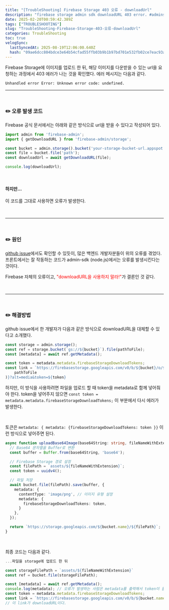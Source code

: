 ```yaml
---
title: "[TroubleShooting] Firebase Storage 403 오류 - downloadUrl"
description: "firebase storage admin sdk downloadURL 403 error. #adminsdk, #nodejs, #downloadURL, #storage 403, #download token"
date: 2025-02-20T00:59:42.389Z
tags: ["TROUBLESHOOTING"]
slug: "TroubleShooting-Firebase-Storage-403-오류-downloadUrl"
categories: TroubleShooting
toc: true
velogSync:
  lastSyncedAt: 2025-08-19T12:06:00.640Z
  hash: "09ae6dcc804bdce3e64b54cfad55ffb03b9b1b97bd701e532fb02ce7eac93a33"
---
```


Firebase Storage에 이미지를 업로드 한 뒤, 해당 이미지를 다운받을 수 있는 url을 요청하는 과정에서 403 에러가 나는 것을 확인했다.
에러 메시지는 다음과 같다.
```
Unhandled error Error: Unknown error code: undefined.
```


---

<br>

### ✏️ 오류 발생 코드
Firebase 공식 문서에서는 아래와 같은 방식으로 url을 받을 수 있다고 작성되어 있다.
```typescript
import admin from 'firebase-admin';
import { getDownloadURL } from 'firebase-admin/storage';

const bucket = admin.storage().bucket('your-storage-bucket-url.appspot.com');
const file = bucket.file('path');
const downloadUrl = await getDownloadURL(file);

console.log(downloadUrl);
```

<br>

#### 하지만...
이 코드를 그대로 사용하면 오류가 발생한다.

<br>

---

<br>

### ✏️ 원인
<a href = "https://github.com/firebase/firebase-admin-node/issues/1352">github issue</a>에서도 확인할 수 있듯이, 많은 백엔드 개발자분들이 위의 오류를 겪었다. 
프론트에서는 잘 작동하는 코드가 admin-sdk (node.js)에서는 오류를 발생시킨다는 것이다.

Firebase 자체의 오류이고, <span style ="color:red">"downloadURL을 사용하지 말라!"</span>가 결론인 것 같다.

<br>

---

<br>

### ✏️ 해결방법

github issue에서 한 개발자가 다음과 같은 방식으로 downloadURL을 대체할 수 있다고 소개했다.

```ts
const storage = admin.storage();
const ref = storage.bucket(`gs://${bucket}`).file(pathToFile);
const [metadata] = await ref.getMetadata();

const token = metadata.metadata.firebaseStorageDownloadTokens;
const link = `https://firebasestorage.googleapis.com/v0/b/${bucket}/o/${encodeURIComponent(
    pathToFile
)}?alt=media&token=${token}
```

하지만, 이 방식을 사용하려면 파일을 업로드 할 때 token을 metadata로 함께 넣어줘야 한다.
token을 넣어주지 않으면 `const token = metadata.metadata.firebaseStorageDownloadTokens;` 이 부분에서 다시 에러가 발생한다.


<br>

토큰은 `metadata: { metadata: {firebaseStorageDownloadTokens: token }}` 이런 방식으로 넣어주면 된다.
```ts
async function uploadBase64Image(base64String: string, fileNameWithExtension: string) {
  // Base64 문자열을 Buffer로 변환
  const buffer = Buffer.from(base64String, 'base64');

  // Firebase Storage 경로 설정
  const filePath = `assets/${fileNameWithExtension}`;
  const token = uuidv4();

  // 파일 저장
  await bucket.file(filePath).save(buffer, {
    metadata: {
      contentType: 'image/png', // 이미지 유형 설정
      metadata: {
        firebaseStorageDownloadTokens: token,
      }
    },
  });

  return `https://storage.googleapis.com/${bucket.name}/${filePath}`;
}

```

<br>

최종 코드는 다음과 같다.

```ts
...파일을 storage에 업로드 한 뒤

const storageFilePath = `assets/${fileNameWithExtension}`
const ref = bucket.file(storageFilePath);

const [metadata] = await ref.getMetadata();
console.log(metadata); // 오류가 발생하는 사람은 metadata를 출력해서 token이 들어있는지 확인해보길 권한다.
const token = metadata.metadata.firebaseStorageDownloadTokens;
const link = `https://firebasestorage.googleapis.com/v0/b/${bucket.name}/o/${encodeURIComponent(storageFilePath)}?alt=media&token=${token}` 
// 이 link가 downloadURL이다.
```